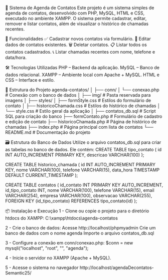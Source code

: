 📇 Sistema de Agenda de Contatos
Este projeto é um sistema simples de agenda de contatos, desenvolvido com PHP, MySQL, HTML e CSS, executado no ambiente XAMPP. O sistema permite cadastrar, editar, remover e listar contatos, além de visualizar o histórico de chamadas recentes.

🚀 Funcionalidades
✅ Cadastrar novos contatos via formulário.
📝 Editar dados de contatos existentes.
🗑️ Deletar contatos.
📋 Listar todos os contatos cadastrados.
📞 Listar chamadas recentes com nome, telefone e data/hora.

🛠️ Tecnologias Utilizadas
PHP – Backend da aplicação.
MySQL – Banco de dados relacional.
XAMPP – Ambiente local com Apache + MySQL.
HTML e CSS – Interface e estilo.

📂 Estrutura do Projeto
agenda-contatos/
│
├── conn/
│ └── conexao.php # Conexão com o banco de dados
│
├── img/ # Pasta reservada para imagens
│
├── styles/
│ ├── formStyle.css # Estilos do formulário de contato
│ ├── historicoChamada.css # Estilos do histórico de chamadas
│ └── style.css # Estilo geral da aplicação
│
├── contatos_db.sql # Script SQL para criação do banco
├── formContato.php # Formulário de cadastro e edição de contato
├── historicoChamada.php # Página de histórico de chamadas
├── index.php # Página principal com lista de contatos
└── README.md # Documentação do projeto

🗃️ Estrutura do Banco de Dados
Utilize o arquivo contatos_db.sql para criar as tabelas no banco de dados. Ele contém:
CREATE TABLE tipo_contato (
id INT AUTO_INCREMENT PRIMARY KEY,
descricao VARCHAR(100)
);

CREATE TABLE historico_chamada (
id INT AUTO_INCREMENT PRIMARY KEY,
nome VARCHAR(100),
telefone VARCHAR(15),
data_hora TIMESTAMP DEFAULT CURRENT_TIMESTAMP
);

CREATE TABLE contatos (
id_contato INT PRIMARY KEY AUTO_INCREMENT,
id_tipo_contato INT,
nome VARCHAR(100),
telefone VARCHAR(15),
email VARCHAR(254),
empresa VARCHAR(100),
observacao VARCHAR(255),
FOREIGN KEY (id_tipo_contato) REFERENCES tipo_contato(id)
);

📦 Instalação e Execução
1 - Clone ou copie o projeto para o diretório htdocs do XAMPP:
C:\xampp\htdocs\agenda-contatos

2 - Crie o banco de dados:
Acesse http://localhost/phpmyadmin
Crie um banco de dados com o nome agenda
Importe o arquivo contatos_db.sql

3 - Configure a conexão em conn/conexao.php:
$conn = new mysqli("localhost", "root", "", "agenda");

4 - Inicie o servidor no XAMPP (Apache + MySQL).

5 - Acesse o sistema no navegador
http://localhost/agendaDecontatos-Semantic25/
